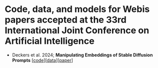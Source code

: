 # Code, data, and models for Webis papers accepted at the 33rd International Joint Conference on Artificial Intelligence
- Deckers et al. 2024; **Manipulating Embeddings of Stable Diffusion Prompts** [[code](https://github.com/webis-de/ijcai24-manipulating-embeddings-stable-diffusion)][[data](https://doi.org/10.5281/zenodo.8274626)][[paper](https://webis.de/publications.html#deckers_2024a)]
